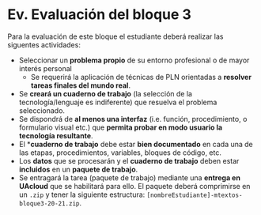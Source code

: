 
Ev. Evaluación del bloque 3
====================================

Para la evaluación de este bloque el estudiante deberá realizar las siguentes actividades:

- Seleccionar un **problema propio** de su entorno profesional o de mayor interés personal
  - Se requerirá la aplicación de técnicas de PLN orientadas a **resolver tareas finales del mundo real**.
- Se **creará un cuaderno de trabajo** (la selección de la tecnología/lenguaje es indiferente) que resuelva el problema seleccionado.
- Se dispondrá de **al menos una interfaz** (i.e. función, procedimiento, o formulario visual etc.) que **permita probar en modo usuario la tecnología resultante**.
- El ***cuaderno de trabajo** debe estar **bien documentado** en cada una de las etapas, procedimientos, variables, bloques de código, etc.  
- Los **datos** que se procesarán y el **cuaderno de trabajo** deben estar **incluidos** en un  **paquete de trabajo**.
- Se entragará la tarea (paquete de trabajo) mediante una **entrega en UAcloud** que se habilitará para ello. El paquete deberá comprimirse en un ``.zip`` y tener la siguiente estructura: ``[nombreEstudiante]-mtextos-bloque3-20-21.zip``.
